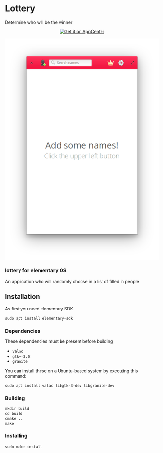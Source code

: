 # Lottery
Determine who will be the winner
 
<p align="center">
    <a href="<p align="center">
    <a href="https://appcenter.elementary.io/com.github.bartzaalberg.lottery">
        <img src="https://appcenter.elementary.io/badge.svg" alt="Get it on AppCenter">
    </a>
</p>

<p align="center"> 
    <img  
    src="https://raw.githubusercontent.com/bartzaalberg/lottery/master/screenshot.png" /> 
</p> 

### lottery for elementary OS

An application who will randomly choose in a list of filled in people

## Installation

As first you need elementary SDK

 `sudo apt install elementary-sdk`

### Dependencies

These dependencies must be present before building
 - `valac`
 - `gtk+-3.0`
 - `granite`

 You can install these on a Ubuntu-based system by executing this command:
 
 `sudo apt install valac libgtk-3-dev libgranite-dev`


### Building
```
mkdir build
cd build
cmake ..
make
```

### Installing
`sudo make install`
